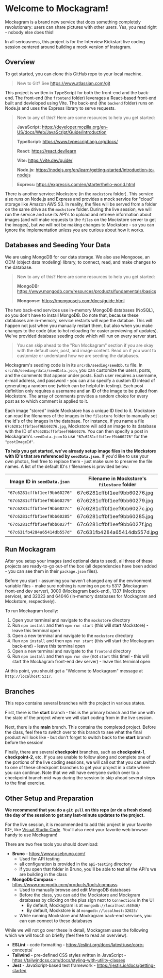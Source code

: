 # Welcome to Mockagram!

Mockagram is a brand new service that does something completely revolutionary: users can share pictures with other users. Yes, you read right - nobody else does this!

In all seriousness, this project is for the Interview Kickstart live coding session centered around building a mock version of Instagram.

## Overview

To get started, you can clone this GitHub repo to your local machine.

> New to Git? See https://www.atlassian.com/git

This project is written in TypeScript for both the front-end and the back-end. The front-end (the `frontend` folder) leverages a React-based front-end built and devleloped using Vite. The back-end (the `backend` folder) runs on Node.js and uses the Express library to serve requests. 

> New to any of this? Here are some resources to help you get started:
> 
> **JavaScript:** https://developer.mozilla.org/en-US/docs/Web/JavaScript/Guide/Introduction
> 
> **TypeScript:** https://www.typescriptlang.org/docs/
> 
> **React:** https://react.dev/learn
> 
> **Vite:** https://vite.dev/guide/
> 
> **Node.js:** https://nodejs.org/en/learn/getting-started/introduction-to-nodejs
> 
> **Express:** https://expressjs.com/en/starter/hello-world.html

There is another service: Mockstore (in the `mockstore` folder). This service also runs on Node.js and Express and provides a mock service for "cloud" storage like Amazon AWS S3. In reality, the files will be served from a folder on the same drive as the `mockstore` folder. During the live session, we will run the service and use its API's to upload and retrieve information about images (and will make requests to the `files` on the Mockstore server to get the images), but we will not be making changes to Mockstore - so you can ignore the implementation unless you are curious about how it works.

## Databases and Seeding Your Data

We are using MongoDB for our data storage. We also use Mongoose, an ODM (object data modeling) library, to connect, read, and make changes to the database.

> New to any of this? Here are some resources to help you get started:
> 
> **MongoDB:** https://www.mongodb.com/resources/products/fundamentals/basics
> 
> **Mongoose:** https://mongoosejs.com/docs/guide.html

The two back-end services use in-memory MongoDB databases (NoSQL), so you don't have to install MongoDB. Do note that, because these databases are in-memory, service restarts will wipe the databae. This will happen not just when you manually restart them, but also when you make changes to the code (due to hot reloading for easier previewing of updates). We've provided database seeding code which will run on every server start.

> You can skip ahead to the "Run Mockagram" section if you are okay with the default user, post, and image content. Read on if you want to customize or understand how we are seeding the databases.

Mockagram's seeding code is in its `src/db/seeding/seedDb.ts` file. In `src/db/seeding/data/seedData.json`, you can customize the users, posts, and the comments that appear under posts. Each user requires a username, e-mail address, and password - you can also specify a custom ID intead of generating a random one (which can be helpful in testing). Each post definition only requires a username and an ID of the image to be pulled from Mockstore. The array of comments provides a random choice for every post as to which comment is applied to it.

Each image "stored" inside Mockstore has a unique ID tied to it. Mockstore can read the filenames of the images in the `filestore` folder to manually set the id's of the images in the database. For instance, if you name a file `67c6281cffbf1eef9bb60276.jpg`, Mockstore will add an image to its database with the ID of `67c6281cffbf1eef9bb60276`. You can then specify a post in Mockagram's `seedData.json` to use `"67c6281cffbf1eef9bb60276"` for the `"postImageId"`.

**To help you get started, we've already setup image files in the Mockstore with ID's that are referenced by `seedData.json`.** If you'd like to use your own photos, feel free to replace them - just make sure to preserve the file names. A list of the default ID's / filenames is provided below:

| Image ID in `seedData.json`  | Filename in Mockstore's `filestore` folder |
| ---------------------------- | ------------------------------------------ |
| `"67c6281cffbf1eef9bb60276"` | 67c6281cffbf1eef9bb60276.jpg               |
| `"67c6281cffbf1eef9bb60279"` | 67c6281cffbf1eef9bb60279.jpg               |
| `"67c6281cffbf1eef9bb6027c"` | 67c6281cffbf1eef9bb6027c.jpg               |
| `"67c6281cffbf1eef9bb60285"` | 67c6281cffbf1eef9bb60285.jpg               |
| `"67c6281cffbf1eef9bb6027f"` | 67c6281cffbf1eef9bb6027f.jpg               |
| `"67c631fb4284a65414db557d"` | 67c631fb4284a65414db557d.jpg               |

## Run Mockagram

After you setup your images (and optional data to seed), all three of these projects are ready-to-go out-of the box (all dependencies have been added - you can see them in their `package.json` files).

Before you start - assuming you haven't changed any of the environment variable files - make sure nothing is running on ports 5317 (Mockagram front-end dev server), 3000 (Mockagram back-end), 1337 (Mockstore service), and 32023 and 64046 (in-memory databases for Mockagram and Mockstore, respectively).

To run Mockagram locally:

1. Open your terminal and navigate to the `mockstore` directory
2. Run `npm install` and then `npm run start` (this will start Mockstore) - leave this terminal open
3. Open a new terminal and navigate to the `mockstore` directory
4. Run `npm install` and then `npm run start` (this will start the Mockagram back-end) - leave this terminal open
5. Open a new terminal and navigate to the `frontend` directory
6. Run `npm install` and then `npm run dev` (not `start` this time! - this will start the Mockagram front-end dev server) - leave this terminal open

At this point, you should get a "Welcome to Mockagram" message at `http://localhost:5317`.

## Branches

This repo contains several branches with the project in various states.

First, there is the **start** branch - this is the primary branch and the one with the state of the project where we will start coding from in the live session.

Next, there is the **main** branch. This contains the completed project. Before the class, feel free to switch over to this branch to see what the final product will look like - but don't forget to switch back to the **start** branch before the session!

Finally, there are several **checkpoint** branches, such as **checkpoint-1**, **checkpoint-2**, etc. If you are unable to follow along and complete one of the portions of the live coding sessions, we will call out that you can switch to one of these checkpoint branches to get your project in a state where you can continue. Note that we will have everyone switch over to a checkpoint branch mid-way during the session to skip ahead several steps to the final exercise. 

## Other Setup and Preparation

**We recommend that you do a `git pull` on this repo (or do a fresh clone) the day of the session to get any last-minute updates to the project.**

For the live session, it is recommended to add this project in your favorite IDE, like [Visual Studio Code](https://code.visualstudio.com/download). You'll also need your favorite web browser handy to use Mockagram!

There are two free tools you should download:

* **Bruno** - https://www.usebruno.com/
  * Used for API testing
  * all configuration is provided in the `api-testing` directory
  * if you open that folder in Bruno, you'll be able to test all the API's we are building in the class
* **MongoDb Compass** - https://www.mongodb.com/products/tools/compass
  * Used to manually browse and edit MongoDB databases
  * Before the class, you can add the Mockstore and Mockgram databases by clicking on the plus sign next to `Connections` in the UI
    * By default, Mockagram is at `mongodb://localhost:64046/`
    * By default, Mockstore is at `mongodb://localhost:32023/`
  * While running Mockstore and Mockagram back-end services, you can can connect to these databases

While we will not go over these in detail, Mockagram uses the following which we will touch on briefly (feel free to read an overview):

* **ESLint** - code formatting - https://eslint.org/docs/latest/use/core-concepts/
* **Tailwind** - pre-defined CSS styles written in JavaScript - https://tailwindcss.com/docs/styling-with-utility-classes
* **Jest** - JavaScript-based test framework - https://jestjs.io/docs/getting-started
